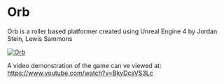 # Orb
Orb is a roller based platformer created using Unreal Engine 4 by Jordan Stein, Lewis Sammons

[![Orb](https://i.ytimg.com/vi/BkyDcsVS3Lc/maxresdefault.jpg)](https://www.youtube.com/watch?v=BkyDcsVS3Lc "Orb")

A video demonstration of the game can ve viewed at: https://www.youtube.com/watch?v=BkyDcsVS3Lc
